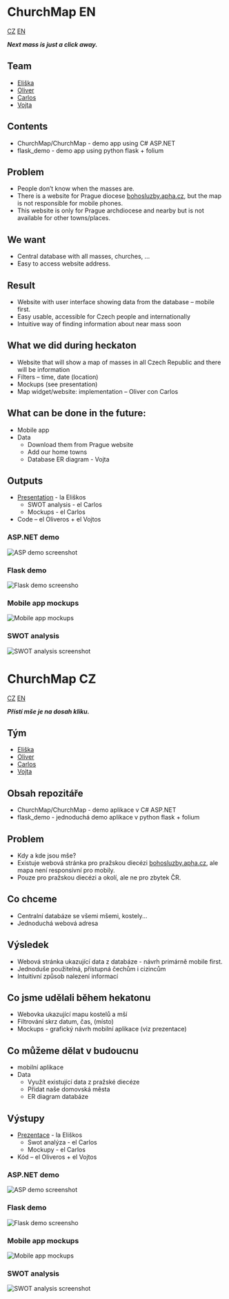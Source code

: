 # ChurchMap EN
[CZ](#ChurchMap-CZ)
[EN](#ChurchMap-EN)

***Next mass is just a click away.***

## Team
- [Eliška](https://www.linkedin.com/in/eli%C5%A1ka-lutzov%C3%A1-9a3069251/)
- [Oliver](https://www.linkedin.com/in/oliver-hruban-002394227/)
- [Carlos](https://www.linkedin.com/in/carlosthe19916/)
- [Vojta](https://www.linkedin.com/in/vojtech-vlach/)

## Contents
- ChurchMap/ChurchMap - demo app using C# ASP.NET
- flask_demo - demo app using python flask + folium

## Problem
- People don’t know when the masses are.
- There is a website for Prague diocese [bohosluzby.apha.cz](https://bohosluzby.apha.cz/#;50.08312;14.41748;15;obec,%20%20kostel%20...;30), but the map is not responsible for mobile phones.
- This website is only for Prague archdiocese and nearby but is not available for other towns/places.

## We want
- Central database with all masses, churches, …
- Easy to access website address.

## Result
- Website with user interface showing data from the database – mobile first.
- Easy usable, accessible for Czech people and internationally
- Intuitive way of finding information about near mass soon

## What we did during heckaton
- Website that will show a map of masses in all Czech Republic and there will be information
- Filters – time, date (location)
- Mockups (see presentation)
- Map widget/website: implementation – Oliver con Carlos

## What can be done in the future:
- Mobile app
- Data
  - Download them from Prague website
  - Add our home towns
  - Database ER diagram - Vojta

## Outputs
- [Presentation](Church_Map_presentation.pdf) - la Eliškos
  - SWOT analysis  - el Carlos
  - Mockups - el Carlos
- Code – el Oliveros + el Vojtos

### ASP.NET demo

![ASP demo screenshot](assets/ASP_demo.png)

### Flask demo

![Flask demo screensho](assets/Flask_demo.png)

### Mobile app mockups

![Mobile app mockups](assets/Mobile_mockups.png)

### SWOT analysis

![SWOT analysis screenshot](assets/SWOT.png)


# ChurchMap CZ
[CZ](#ChurchMap-CZ)
[EN](#ChurchMap-EN)

***Přístí mše je na dosah kliku.***

## Tým
- [Eliška](https://www.linkedin.com/in/eli%C5%A1ka-lutzov%C3%A1-9a3069251/)
- [Oliver](https://www.linkedin.com/in/oliver-hruban-002394227/)
- [Carlos](https://www.linkedin.com/in/carlosthe19916/)
- [Vojta](https://www.linkedin.com/in/vojtech-vlach/)


## Obsah repozitáře
- ChurchMap/ChurchMap - demo aplikace v C# ASP.NET
- flask_demo - jednoduchá demo aplikace v python flask + folium

## Problem
- Kdy a kde jsou mše?
- Existuje webová stránka pro pražskou diecézi [bohosluzby.apha.cz](https://bohosluzby.apha.cz/#;50.08312;14.41748;15;obec,%20%20kostel%20...;30), ale mapa není responsivní pro mobily.
- Pouze pro pražskou diecézi a okolí, ale ne pro zbytek ČR.

## Co chceme
- Centralní databáze se všemi mšemi, kostely...
- Jednoduchá webová adresa

## Výsledek
- Webová stránka ukazující data z databáze - návrh primárně mobile first.
- Jednoduše použitelná, přístupná čechům i cizincům
- Intuitivní způsob nalezení informací

## Co jsme udělali během hekatonu
- Webovka ukazující mapu kostelů a mší
- Filtrování skrz datum, čas, (místo)
- Mockups - grafický návrh mobilní aplikace (viz prezentace)

## Co můžeme dělat v budoucnu
- mobilní aplikace
- Data
  - Využít existující data z pražské diecéze
  - Přidat naše domovská města
  - ER diagram databáze

## Výstupy
- [Prezentace](Church_Map_presentation.pdf) - la Eliškos
  - Swot analýza  - el Carlos
  - Mockupy - el Carlos
- Kód – el Oliveros + el Vojtos

### ASP.NET demo

![ASP demo screenshot](assets/ASP_demo.png)

### Flask demo

![Flask demo screensho](assets/Flask_demo.png)

### Mobile app mockups

![Mobile app mockups](assets/Mobile_mockups.png)

### SWOT analysis

![SWOT analysis screenshot](assets/SWOT.png)

